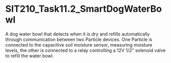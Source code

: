 # SIT210_Task11.2_SmartDogWaterBowl
A dog water bowl that detects when it is dry and refills automatically through communication between two Particle devices. One Particle is connected to the capacitive soil moisture sensor, measuring moisture levels, the other is connected to a relay controlling a 12V 1/2" solenoid valve to refill the water bowl.
